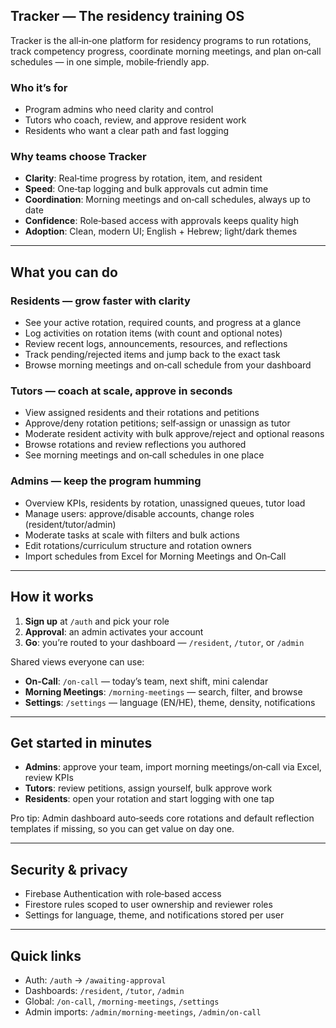 ## Tracker — The residency training OS

Tracker is the all‑in‑one platform for residency programs to run rotations, track competency progress, coordinate morning meetings, and plan on‑call schedules — in one simple, mobile‑friendly app.

### Who it’s for

- Program admins who need clarity and control
- Tutors who coach, review, and approve resident work
- Residents who want a clear path and fast logging

### Why teams choose Tracker

- **Clarity**: Real‑time progress by rotation, item, and resident
- **Speed**: One‑tap logging and bulk approvals cut admin time
- **Coordination**: Morning meetings and on‑call schedules, always up to date
- **Confidence**: Role‑based access with approvals keeps quality high
- **Adoption**: Clean, modern UI; English + Hebrew; light/dark themes

---

## What you can do

### Residents — grow faster with clarity

- See your active rotation, required counts, and progress at a glance
- Log activities on rotation items (with count and optional notes)
- Review recent logs, announcements, resources, and reflections
- Track pending/rejected items and jump back to the exact task
- Browse morning meetings and on‑call schedule from your dashboard

### Tutors — coach at scale, approve in seconds

- View assigned residents and their rotations and petitions
- Approve/deny rotation petitions; self‑assign or unassign as tutor
- Moderate resident activity with bulk approve/reject and optional reasons
- Browse rotations and review reflections you authored
- See morning meetings and on‑call schedules in one place

### Admins — keep the program humming

- Overview KPIs, residents by rotation, unassigned queues, tutor load
- Manage users: approve/disable accounts, change roles (resident/tutor/admin)
- Moderate tasks at scale with filters and bulk actions
- Edit rotations/curriculum structure and rotation owners
- Import schedules from Excel for Morning Meetings and On‑Call

---

## How it works

1. **Sign up** at `/auth` and pick your role
2. **Approval**: an admin activates your account
3. **Go**: you’re routed to your dashboard — `/resident`, `/tutor`, or `/admin`

Shared views everyone can use:

- **On‑Call**: `/on-call` — today’s team, next shift, mini calendar
- **Morning Meetings**: `/morning-meetings` — search, filter, and browse
- **Settings**: `/settings` — language (EN/HE), theme, density, notifications

---

## Get started in minutes

- **Admins**: approve your team, import morning meetings/on‑call via Excel, review KPIs
- **Tutors**: review petitions, assign yourself, bulk approve work
- **Residents**: open your rotation and start logging with one tap

Pro tip: Admin dashboard auto‑seeds core rotations and default reflection templates if missing, so you can get value on day one.

---

## Security & privacy

- Firebase Authentication with role‑based access
- Firestore rules scoped to user ownership and reviewer roles
- Settings for language, theme, and notifications stored per user

---

## Quick links

- Auth: `/auth` → `/awaiting-approval`
- Dashboards: `/resident`, `/tutor`, `/admin`
- Global: `/on-call`, `/morning-meetings`, `/settings`
- Admin imports: `/admin/morning-meetings`, `/admin/on-call`
